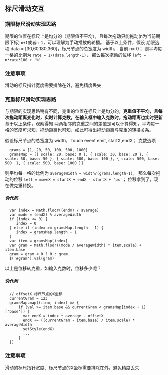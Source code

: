 ## 标尺滑动交互

### 期限标尺滑动实现思路
期限的位置在标尺上是均分的（期限值不平均），且每次拖动只能拖动(n为当前期限下标) ```n+1```或者```n-1```，可以理解为手动播放的轮播。
基于以上条件，假设 
期限选项 data = [30,60,180,360]，标尺节点的总宽度为 width， 当前 n= 0；
则平均每一格的比例为 ```rate = 1/(date.length-1)```， 那么每次拖动的位移 ```left = n*rate*100 + '%'```

### 注意事项
滑动的标尺指针宽度需要排除在外，避免精度丢失


### 克重标尺滑动实现思路
与期限的实现思路稍有不同，克重的位置在标尺上是均分的，**克重值不平均，且每次拖动距离变化时，实时计算克数，在输入框中输入克数时，拖动距离也实时更新**
基于以上条件，观察得知 两两相邻的克重之间的差值是可以计算得知，平均每一格的宽度可求知，拖动距离也可知，如此可得出拖动距离与克重的转换关系。

假设标尺节点的总宽度为 width， touch event emit, startX,endX；
克数选项 
```
  grams = [1, 20, 50, 100, 500, 1000]
  gramsMap = [{ scale: 20, base: 0 }, { scale: 30, base: 20 }, { scale: 50, base: 50 }, { scale: 500, base: 100 }, { scale: 500, base: 500  }, { scale: 500, base: 1000 }]
```
则平均每一格的比例为 ```averageWidth = width/(grams.length-1)```， 那么每次拖动的位移 ```left = moveX = startX + endX - startX + 'px'```；
位移拿到了，现在做克重转换。

##### 伪代码
```
  var index = Math.floor((endX) / average)
  var mode = (endX) % averageWidth
  if (index <= 0) {
     index = 0
  } else if (index >= gramsMap.length - 1) {
     index = gramsMap.length - 1
  }
  var item = gramsMap[index]
  var gram = Math.floor((mode / averageWidth) * item.scale) + item.base
  gram = gram < 0 ? 0 : gram
  $('#gram').val(gram)
```

以上是位移转克重，如输入克数时，位移多少呢？

##### 伪代码
```
  // offsetX 标尺节点的X坐标
  currentGram = 123
  gramsMap.map((item, index) => {
      if (val >= item.base && currentGram < gramsMap[index + 1]['base']) {
        var endX = index * average - offsetX
        endX += ((currentGram - item.base) / item.scale) * averageWidth
        setStyle(endX)
        ...
      }
  })
```

### 注意事项
滑动的标尺指针宽度、标尺节点的X坐标需要排除在外，避免精度丢失
